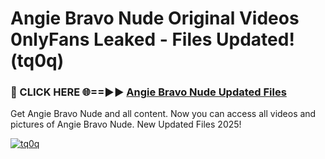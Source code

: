 # Angie Bravo Nude Original Videos 0nlyFans Leaked - Files Updated! (tq0q)

<h3>🔴 CLICK HERE 🌐==►► <a href="https://tinyurl.com/4mcuefdz" rel="nofollow">Angie Bravo Nude Updated Files</a></h3>

Get Angie Bravo Nude and all content. Now you can access all videos and pictures of Angie Bravo Nude. New Updated Files 2025!

[![tq0q](https://i.imgur.com/StAQSOY.gif)](https://tinyurl.com/4mcuefdz)
